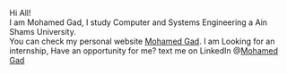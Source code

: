 <div > 
  <p>Hi All! <br> 
  I am Mohamed Gad,
  I study Computer and Systems Engineering a Ain Shams University. <br >
  You can check my personal website <a href="https://mohamedgad.me">Mohamed Gad</a>.
  I am Looking for an internship, Have an opportunity for me? text me on LinkedIn @<a href="https://linkedin.com/in/mjad218">Mohamed Gad</a>
  </p>
</div> 
